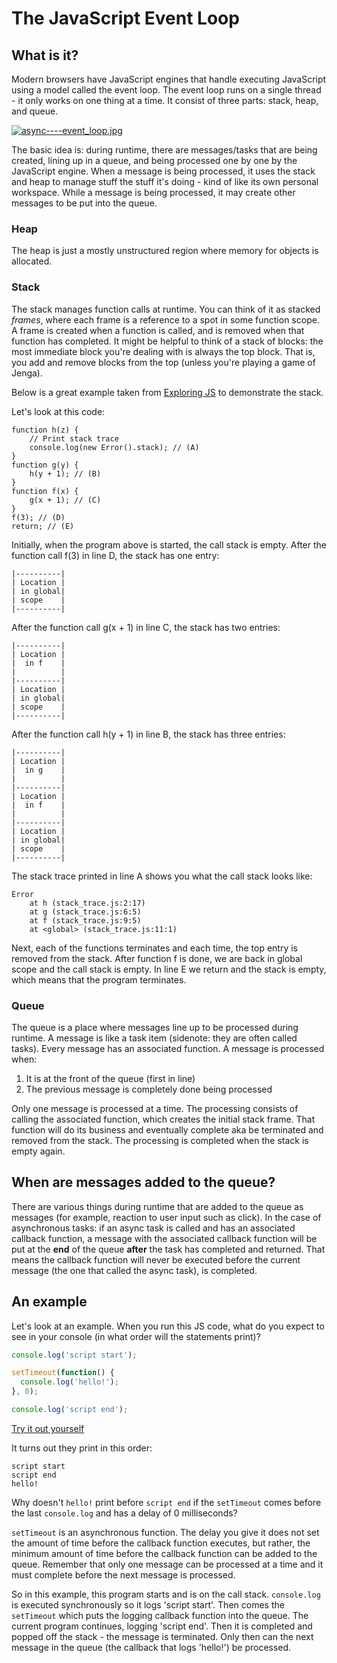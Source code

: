 # The JavaScript Event Loop
## What is it?
Modern browsers have JavaScript engines that handle executing JavaScript using a model called the event loop. The event loop runs on a single thread - it only works on one thing at a time. It consist of three parts: stack, heap, and queue.

[![async----event_loop.jpg](https://s1.postimg.org/3k7w5fnq8v/async----event_loop.jpg)](https://postimg.org/image/1759o89x23/)

The basic idea is: during runtime, there are messages/tasks that are being created, lining up in a queue, and being processed one by one by the JavaScript engine. When a message is being processed, it uses the stack and heap to manage stuff the stuff it's doing - kind of like its own personal workspace. While a message is being processed, it may create other messages to be put into the queue. 

### Heap
The heap is just a mostly unstructured region where memory for objects is allocated. 

### Stack
The stack manages function calls at runtime. You can think of it as stacked *frames*, where each frame is a reference to a spot in some function scope. A frame is created when a function is called, and is removed when that function has completed. It might be helpful to think of a stack of blocks: the most immediate block you're dealing with is always the top block. That is, you add and remove blocks from the top (unless you're playing a game of Jenga).

Below is a great example taken from [Exploring JS](http://exploringjs.com/es6/ch_async.html#sec_javascript-call-stack) to demonstrate the stack.

Let's look at this code:
```
function h(z) {
    // Print stack trace
    console.log(new Error().stack); // (A)
}
function g(y) {
    h(y + 1); // (B)
}
function f(x) {
    g(x + 1); // (C)
}
f(3); // (D)
return; // (E)
```
Initially, when the program above is started, the call stack is empty. After the function call f(3) in line D, the stack has one entry:
```
|----------|
| Location |
| in global|
| scope    |
|----------|
```
After the function call g(x + 1) in line C, the stack has two entries:
```
|----------|
| Location |
|  in f    |
|          |
|----------|
| Location |
| in global|
| scope    |
|----------|
```
After the function call h(y + 1) in line B, the stack has three entries:
```
|----------|
| Location |
|  in g    |
|          |
|----------|
| Location |
|  in f    |
|          |
|----------|
| Location |
| in global|
| scope    |
|----------|
```
The stack trace printed in line A shows you what the call stack looks like:
```
Error
    at h (stack_trace.js:2:17)
    at g (stack_trace.js:6:5)
    at f (stack_trace.js:9:5)
    at <global> (stack_trace.js:11:1)
```
Next, each of the functions terminates and each time, the top entry is removed from the stack. After function f is done, we are back in global scope and the call stack is empty. In line E we return and the stack is empty, which means that the program terminates.

### Queue
The queue is a place where messages line up to be processed during runtime. A message is like a task item (sidenote: they are often called tasks). Every message has an associated function. A message is processed when:
1. It is at the front of the queue (first in line) 
2. The previous message is completely done being processed

Only one message is processed at a time. The processing consists of calling the associated function, which creates the initial stack frame. That function will do its business and eventually complete aka be terminated and removed from the stack. The processing is completed when the stack is empty again.

## When are messages added to the queue?
There are various things during runtime that are added to the queue as messages (for example, reaction to user input such as click). In the case of asynchronous tasks: if an async task is called and has an associated callback function, a message with the associated callback function will be put at the **end** of the queue **after** the task has completed and returned. That means the callback function will never be executed before the current message (the one that called the async task), is completed.

## An example
Let's look at an example. When you run this JS code, what do you expect to see in your console (in what order will the statements print)?

```javascript
console.log('script start');

setTimeout(function() {
  console.log('hello!');
}, 0);

console.log('script end');
```

[Try it out yourself](https://repl.it/OBrd/0)

It turns out they print in this order:
```
script start
script end
hello!
```

Why doesn't `hello!` print before `script end` if the `setTimeout` comes before the last `console.log` and has a delay of 0 milliseconds?

`setTimeout` is an asynchronous function. The delay you give it does not set the amount of time before the callback function executes, but rather, the minimum amount of time before the callback function can be added to the queue. Remember that only one message can be processed at a time and it must complete before the next message is processed.

So in this example, this program starts and is on the call stack. `console.log` is executed synchronously so it logs 'script start'. Then comes the `setTimeout` which puts the logging callback function into the queue. The current program continues, logging 'script end'. Then it is completed and popped off the stack - the message is terminated. Only then can the next message in the queue (the callback that logs 'hello!') be processed. 

